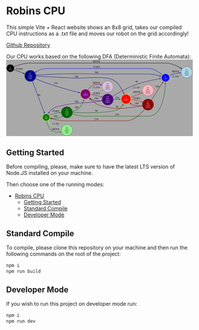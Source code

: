 # Robins CPU
This simple Vite + React website shows an 8x8 grid, takes our compiled CPU instructions as a .txt file and moves our robot on the grid accordingly!

[Github Repository](https://github.com/DaifMX/ITESM_TC2037_Robins_React)

Our CPU works based on the following DFA (Deterministic Finite Automata):
![Graphviz Diagram](src/graphviz.svg 'Graphviz Diagram')

## Getting Started
Before compiling, please, make sure to have the latest LTS version of Node.JS installed on your machine.

Then choose one of the running modes:
- [Robins CPU](#robins-cpu)
  - [Getting Started](#getting-started)
  - [Standard Compile](#standard-compile)
  - [Developer Mode](#developer-mode)

## Standard Compile
To compile, please clone this repository on your machine and then run the following commands on the root of the project:
```
npm i
npm run build
```

## Developer Mode
If you wish to run this project on developer mode run:
```
npm i
npm run dev
```